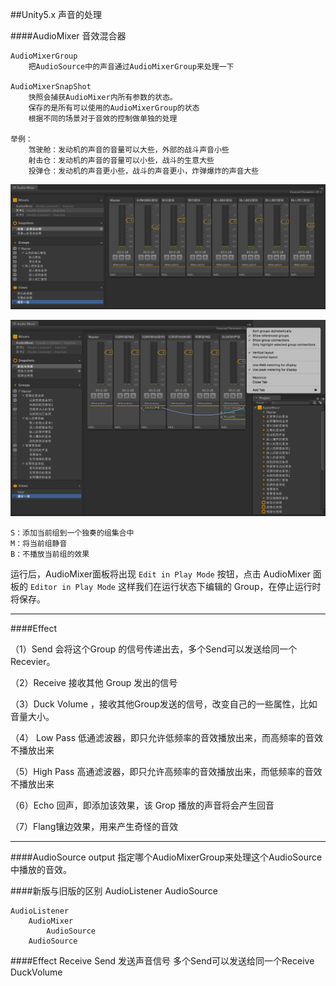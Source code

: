 ##Unity5.x 声音的处理

####AudioMixer 音效混合器

    AudioMixerGroup
        把AudioSource中的声音通过AudioMixerGroup来处理一下

    AudioMixerSnapShot
        快照会捕获AudioMixer内所有参数的状态。
        保存的是所有可以使用的AudioMixerGroup的状态
        根据不同的场景对于音效的控制做单独的处理

    举例：
        驾驶舱：发动机的声音的音量可以大些，外部的战斗声音小些
        射击仓：发动机的声音的音量可以小些，战斗的生意大些
        投弹仓：发动机的声音更小些，战斗的声音更小，炸弹爆炸的声音大些
        
        
        
![](/assets/AudioMixer01.png)


![](/assets/AudioMixer02.png)

```
S：添加当前组到一个独奏的组集合中
M：将当前组静音
B：不播放当前组的效果
```

运行后，AudioMixer面板将出现 `Edit in Play Mode` 按钮，点击 AudioMixer 面板的 `Editor in Play Mode` 这样我们在运行状态下编辑的 Group，在停止运行时将保存。

---

####Effect

（1）Send 会将这个Group 的信号传递出去，多个Send可以发送给同一个Recevier。 

（2）Receive 接收其他 Group 发出的信号

（3）Duck Volume ，接收其他Group发送的信号，改变自己的一些属性，比如音量大小。

（4） Low Pass 低通滤波器，即只允许低频率的音效播放出来，而高频率的音效不播放出来

（5）High Pass 高通滤波器，即只允许高频率的音效播放出来，而低频率的音效不播放出来 

（6）Echo 回声，即添加该效果，该 Grop 播放的声音将会产生回音 

（7）Flang镶边效果，用来产生奇怪的音效 


---

####AudioSource
        output
            指定哪个AudioMixerGroup来处理这个AudioSource中播放的音效。

####新版与旧版的区别
    AudioListener
        AudioSource

    AudioListener
        AudioMixer
            AudioSource
        AudioSource

####Effect
    Receive
    Send
        发送声音信号
        多个Send可以发送给同一个Receive
    DuckVolume